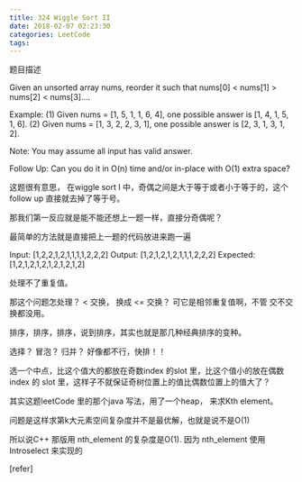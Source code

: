 ```yaml
---
title: 324 Wiggle Sort II
date: 2018-02-07 02:23:30
categories: LeetCode
tags:
---
```



题目描述

Given an unsorted array nums, reorder it such that nums[0] < nums[1] > nums[2] < nums[3]....

Example:
(1) Given nums = [1, 5, 1, 1, 6, 4], one possible answer is [1, 4, 1, 5, 1, 6]. 
(2) Given nums = [1, 3, 2, 2, 3, 1], one possible answer is [2, 3, 1, 3, 1, 2].

Note:
You may assume all input has valid answer.

Follow Up:
Can you do it in O(n) time and/or in-place with O(1) extra space?


这题很有意思， 在wiggle sort I 中，奇偶之间是大于等于或者小于等于的，这个follow up 直接就去掉了等于号。

那我们第一反应就是能不能还想上一题一样，直接分奇偶呢？

最简单的方法就是直接把上一题的代码放进来跑一遍

Input:
[1,2,2,1,2,1,1,1,1,2,2,2]
Output:
[1,2,1,2,1,2,1,1,1,2,2,2]
Expected:
[1,2,1,2,1,2,1,2,1,2,1,2]


处理不了重复值。

那这个问题怎处理？ < 交换， 换成 <= 交换？ 可它是相邻重复值啊，不管 交不交换都没用。

排序，排序，排序，说到排序，其实也就是那几种经典排序的变种。

选择？ 冒泡？ 归并？ 好像都不行，快排！！

选一个中点，比这个值大的都放在奇数index 的slot 里，比这个值小的放在偶数index 的 slot 里，这样子不就保证奇树位置上的值比偶数位置上的值大了？


其实这题leetCode 里的那个java 写法，用了一个heap， 来求Kth element。

问题是这样求第k大元素空间复杂度并不是最优解，也就是说不是O(1)

所以说C++ 那版用 nth_element 的复杂度是O(1). 因为 nth_element 使用Introselect 来实现的

[refer] 
